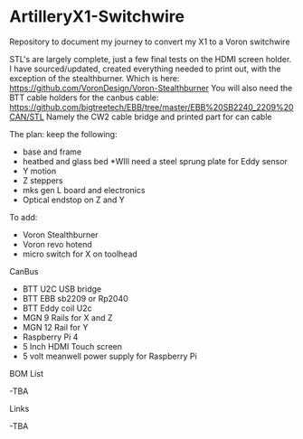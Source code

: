# ArtilleryX1-Switchwire

Repository to document my journey to convert my X1 to a Voron switchwire

STL's are largely complete, just a few final tests on the HDMI screen holder. I have sourced/updated, created everything needed to print out, with the exception of the stealthburner.
Which is here: https://github.com/VoronDesign/Voron-Stealthburner
You will also need the BTT cable holders for the canbus cable:
https://github.com/bigtreetech/EBB/tree/master/EBB%20SB2240_2209%20CAN/STL
Namely the CW2 cable bridge and printed part for can cable



The plan:
keep the following:
  - base and frame
  - heatbed and glass bed *WIll need a steel sprung plate for Eddy sensor
  - Y motion
  - Z steppers
  - mks gen L board and electronics
  - Optical endstop on Z and Y

To add:
- Voron Stealthburner
- Voron revo hotend
- micro switch for X on toolhead
  
CanBus
  - BTT U2C USB bridge
  - BTT EBB sb2209 or Rp2040
  - BTT Eddy coil U2c
  - MGN 9 Rails for X and Z
  - MGN 12 Rail for Y
  - Raspberry Pi 4
  - 5 Inch HDMI Touch screen
  - 5 volt meanwell power supply for Raspberry Pi

BOM List

  -TBA

Links

  -TBA

 
  
     
